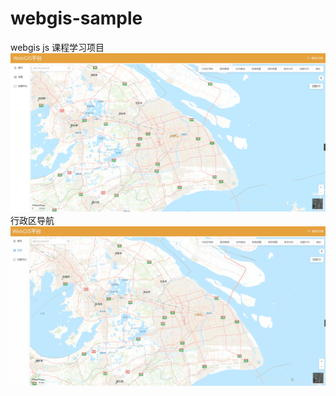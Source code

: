 # webgis-sample

webgis js 课程学习项目
![This is an image](/image/1.png)
行政区导航
![This is an image](/image/行政区导航.gif)
